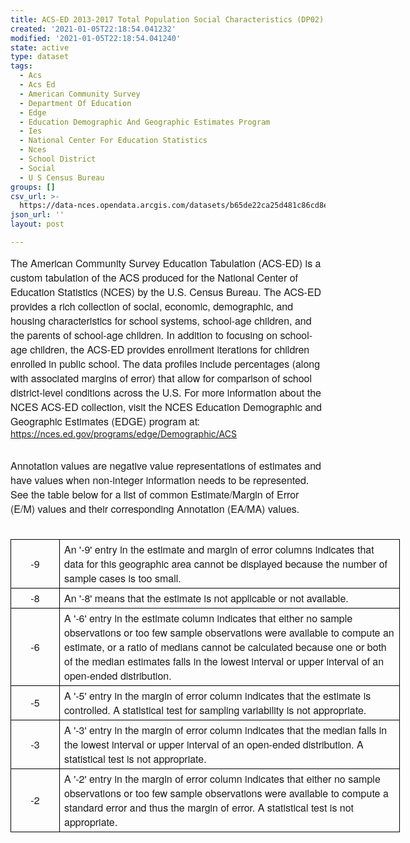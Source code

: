 ```yaml
---
title: ACS-ED 2013-2017 Total Population Social Characteristics (DP02)
created: '2021-01-05T22:18:54.041232'
modified: '2021-01-05T22:18:54.041240'
state: active
type: dataset
tags:
  - Acs
  - Acs Ed
  - American Community Survey
  - Department Of Education
  - Edge
  - Education Demographic And Geographic Estimates Program
  - Ies
  - National Center For Education Statistics
  - Nces
  - School District
  - Social
  - U S Census Bureau
groups: []
csv_url: >-
  https://data-nces.opendata.arcgis.com/datasets/b65de22ca25d481c86cd8e0361a46bd2_0.csv?outSR=%7B%22latestWkid%22%3A3857%2C%22wkid%22%3A102100%7D
json_url: ''
layout: post

---
```

<span style='font-family:&quot;Avenir Next W01&quot;, &quot;Avenir Next W00&quot;, &quot;Avenir Next&quot;, Avenir, &quot;Helvetica Neue&quot;, sans-serif; font-size:16px;'>The American Community Survey Education Tabulation (ACS-ED) is a custom tabulation of the ACS produced for the National Center of Education Statistics (NCES) by the U.S. Census Bureau. The ACS-ED provides a rich collection of social, economic, demographic, and housing characteristics for school systems, school-age children, and the parents of school-age children. In addition to focusing on school-age children, the ACS-ED provides enrollment iterations for children enrolled in public school. The data profiles include percentages (along with associated margins of error) that allow for comparison of school district-level conditions across the U.S. For more information about the NCES ACS-ED collection, visit the NCES Education Demographic and Geographic Estimates (EDGE) program at: </span><a href='https://nces.ed.gov/programs/edge/Demographic/ACS' rel='nofollow ugc' style='color:rgb(0, 121, 193); text-decoration-line:none; font-family:&quot;Avenir Next W01&quot;, &quot;Avenir Next W00&quot;, &quot;Avenir Next&quot;, Avenir, &quot;Helvetica Neue&quot;, sans-serif; font-size:16px;' target='_blank'>https://nces.ed.gov/programs/edge/Demographic/ACS</a><div><br /></div><div><div style='font-family: &quot;Avenir Next W01&quot;, &quot;Avenir Next W00&quot;, &quot;Avenir Next&quot;, Avenir, &quot;Helvetica Neue&quot;, sans-serif; font-size: 16px;'>Annotation values are negative value representations of estimates and have values when non-integer information needs to be represented. See the table below for a list of common Estimate/Margin of Error (E/M) values and their corresponding Annotation (EA/MA) values.</div><div style='font-family: &quot;Avenir Next W01&quot;, &quot;Avenir Next W00&quot;, &quot;Avenir Next&quot;, Avenir, &quot;Helvetica Neue&quot;, sans-serif; font-size: 16px;'><br /></div><div style='font-family: &quot;Avenir Next W01&quot;, &quot;Avenir Next W00&quot;, &quot;Avenir Next&quot;, Avenir, &quot;Helvetica Neue&quot;, sans-serif; font-size: 16px;'><table border='1' cellpadding='0' cellspacing='0' style='margin-bottom: 1.5rem; width: 467.5pt; border-collapse: collapse; border-spacing: 0px; border: none; font-size: 0.875rem;' width='623'><tbody><tr style='border-bottom: 1px solid rgb(204, 204, 204);'><td style='border: 1pt solid windowtext; padding: 0in 5.4pt; width: 49.25pt;' width='66'><p style='margin: 3pt 0in; text-align: center;'><font size='3' style='font-family: inherit;'>-9</font></p><font size='3' style='font-family: inherit;'></font></td><td style='border-left: none; border-right: 1pt solid windowtext; padding: 0in 5.4pt; width: 418.25pt; border-top: 1pt solid windowtext; border-bottom: 1pt solid windowtext; border-image: initial;' valign='bottom' width='558'><p style='margin: 3pt 0in;'><font size='3' style='font-family: inherit;'>An '-9' entry in the estimate and margin of error columns indicates that data for this geographic area cannot be displayed because the number of sample cases is too small.</font></p><font size='3' style='font-family: inherit;'></font></td></tr><tr style='border-bottom: 1px solid rgb(204, 204, 204);'><td style='border-left: 1pt solid windowtext; border-right: 1pt solid windowtext; padding: 0in 5.4pt; width: 49.25pt; border-bottom: 1pt solid windowtext; border-image: initial; border-top: none;' width='66'><p style='margin: 3pt 0in; text-align: center;'><font size='3' style='font-family: inherit;'>-8</font></p><font size='3' style='font-family: inherit;'></font></td><td style='border-left: none; border-right: 1pt solid windowtext; padding: 0in 5.4pt; width: 418.25pt; border-top: none; border-bottom: 1pt solid windowtext;' valign='bottom' width='558'><p style='margin: 3pt 0in;'><font size='3' style='font-family: inherit;'>An '-8' means that the estimate is not applicable or not available.</font></p><font size='3' style='font-family: inherit;'></font></td></tr><tr style='border-bottom: 1px solid rgb(204, 204, 204);'><td style='border-left: 1pt solid windowtext; border-right: 1pt solid windowtext; padding: 0in 5.4pt; width: 49.25pt; border-bottom: 1pt solid windowtext; border-image: initial; border-top: none;' width='66'><p style='margin: 3pt 0in; text-align: center;'><font size='3' style='font-family: inherit;'>-6</font></p><font size='3' style='font-family: inherit;'></font></td><td style='border-left: none; border-right: 1pt solid windowtext; padding: 0in 5.4pt; width: 418.25pt; border-top: none; border-bottom: 1pt solid windowtext;' valign='bottom' width='558'><p style='margin: 3pt 0in;'><font size='3' style='font-family: inherit;'>A '-6' entry in the estimate column indicates that either no sample observations or too few sample observations were available to compute an   estimate, or a ratio of medians cannot be calculated because one or both of the median estimates falls in the lowest interval or upper interval of an open-ended distribution.</font></p><font size='3' style='font-family: inherit;'></font></td></tr><tr style='border-bottom: 1px solid rgb(204, 204, 204);'><td style='border-left: 1pt solid windowtext; border-right: 1pt solid windowtext; padding: 0in 5.4pt; width: 49.25pt; border-bottom: 1pt solid windowtext; border-image: initial; border-top: none;' width='66'><p style='margin: 3pt 0in; text-align: center;'><font size='3' style='font-family: inherit;'>-5</font></p><font size='3' style='font-family: inherit;'></font></td><td style='border-left: none; border-right: 1pt solid windowtext; padding: 0in 5.4pt; width: 418.25pt; border-top: none; border-bottom: 1pt solid windowtext;' valign='bottom' width='558'><p style='margin: 3pt 0in;'><font size='3' style='font-family: inherit;'>A '-5' entry in the margin of error column indicates that the estimate is controlled. A statistical test for sampling variability is not appropriate.</font></p><font size='3' style='font-family: inherit;'></font></td></tr><tr style='border-bottom: 1px solid rgb(204, 204, 204);'><td style='border-left: 1pt solid windowtext; border-right: 1pt solid windowtext; padding: 0in 5.4pt; width: 49.25pt; border-bottom: 1pt solid windowtext; border-image: initial; border-top: none;' width='66'><p style='margin: 3pt 0in; text-align: center;'><font size='3' style='font-family: inherit;'>-3</font></p><font size='3' style='font-family: inherit;'></font></td><td style='border-left: none; border-right: 1pt solid windowtext; padding: 0in 5.4pt; width: 418.25pt; border-top: none; border-bottom: 1pt solid windowtext;' valign='bottom' width='558'><p style='margin: 3pt 0in;'><font size='3' style='font-family: inherit;'>A '-3' entry in the margin of error column indicates that the median falls in the lowest interval or upper interval of an open-ended distribution. A statistical test is not appropriate.</font></p><font size='3' style='font-family: inherit;'></font></td></tr><tr style='border-bottom: none;'><td style='border-left: 1pt solid windowtext; border-right: 1pt solid windowtext; padding: 0in 5.4pt; width: 49.25pt; border-bottom: 1pt solid windowtext; border-image: initial; border-top: none;' width='66'><p style='margin: 3pt 0in; text-align: center;'><font size='3' style='font-family: inherit;'>-2</font></p><font size='3' style='font-family: inherit;'></font></td><td style='border-left: none; border-right: 1pt solid windowtext; padding: 0in 5.4pt; width: 418.25pt; border-top: none; border-bottom: 1pt solid windowtext;' valign='bottom' width='558'><p style='margin: 3pt 0in;'><font size='3' style='font-family: inherit;'>A '-2' entry in the margin of error column indicates that either no sample observations or too few sample observations were available to compute a standard error and thus the margin of error. A statistical test is not appropriate.</font></p><font size='3' style='font-family: inherit;'></font></td></tr></tbody></table></div></div>
